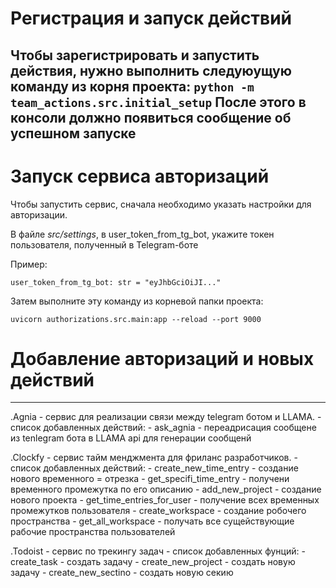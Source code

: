 # Регистрация и запуск действий

Чтобы зарегистрировать и запустить действия, нужно выполнить следуюущую команду из корня проекта:
`python -m team_actions.src.initial_setup`
После этого в консоли должно появиться сообщение об успешном запуске
---
# Запуск сервиса авторизаций

Чтобы запустить сервис, сначала необходимо указать настройки для авторизации.


В файле _src/settings_, в user_token_from_tg_bot, укажите токен пользователя, полученный в Telegram-боте

Пример:

`user_token_from_tg_bot: str = "eyJhbGciOiJI..."`

Затем выполните эту команду из корневой папки проекта:

`uvicorn authorizations.src.main:app --reload --port 9000`

# Добавление авторизаций и новых действий
---
.Agnia - сервис для реализации связи между telegram ботом и LLAMA.
    - список добавленных действий:
        - ask_agnia - переадрисация сообщене из tenlegram бота в LLAMA api для генерации сообщенй

.Clockfy - сервис тайм менджмента для фриланс разработчиков.
    - список добавленных действий:
        - create_new_time_entry - создание нового временного = отрезка
        - get_specifi_time_entry - получени временного промежутка по его описанию
        - add_new_project - создание нового проекта
        - get_time_entries_for_user - получение всех временных промежутков пользователя
        - create_workspace - создание робочего пространства
        - get_all_workspace - получать все сущействующие рабочие пространства пользователей

.Todoist - сервис по трекингу задач
    - список добавленных фунций:
        - create_task - создать задачу
        - create_new_project - создать новую задачу
        - create_new_sectino - создать новую секию
